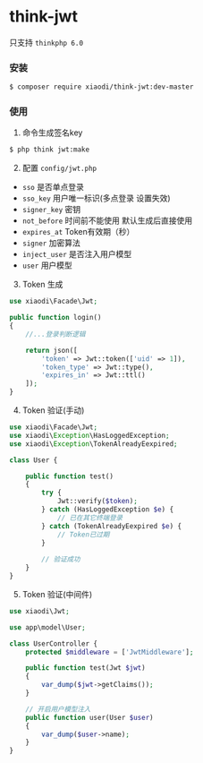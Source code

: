# think-jwt
只支持 `thinkphp 6.0`
### 安装
```sh
$ composer require xiaodi/think-jwt:dev-master
```

### 使用
1. 命令生成签名key
```sh
$ php think jwt:make
```

2. 配置
`config/jwt.php`

* `sso` 是否单点登录
* `sso_key` 用户唯一标识(多点登录 设置失效)
* `signer_key` 密钥
* `not_before` 时间前不能使用 默认生成后直接使用
* `expires_at` Token有效期（秒）
* `signer` 加密算法
* `inject_user` 是否注入用户模型
* `user` 用户模型

3. Token 生成
```php
use xiaodi\Facade\Jwt;

public function login()
{
    //...登录判断逻辑

    return json([
        'token' => Jwt::token(['uid' => 1]),
        'token_type' => Jwt::type(),
        'expires_in' => Jwt::ttl()
    ]);
}
```

4. Token 验证(手动)
```php
use xiaodi\Facade\Jwt;
use xiaodi\Exception\HasLoggedException;
use xiaodi\Exception\TokenAlreadyEexpired;

class User {

    public function test()
    {
        try {
            Jwt::verify($token);
        } catch (HasLoggedException $e) {
            // 已在其它终端登录
        } catch (TokenAlreadyEexpired $e) {
            // Token已过期
        }
        
        // 验证成功
    }
}

```

5. Token 验证(中间件)
```php
use xiaodi\Jwt;

use app\model\User;

class UserController {
    protected $middleware = ['JwtMiddleware'];

    public function test(Jwt $jwt)
    {
        var_dump($jwt->getClaims());
    }

    // 开启用户模型注入
    public function user(User $user)
    {
        var_dump($user->name);
    }
}

```
